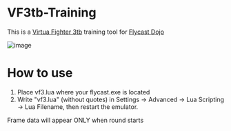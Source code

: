 # VF3tb-Training
This is a [Virtua Fighter 3tb](http://redump.org/disc/18075/) training tool for [Flycast Dojo](https://github.com/blueminder/flycast-dojo)

![image](https://github.com/user-attachments/assets/bb625c03-ee35-41f4-b2e7-376120ceedf8)

# How to use
1. Place vf3.lua where your flycast.exe is located
2. Write "vf3.lua" (without quotes) in Settings -> Advanced -> Lua Scripting -> Lua Filename, then restart the emulator.

Frame data will appear ONLY when round starts
